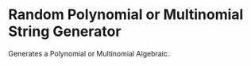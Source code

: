 # Random Polynomial or Multinomial String Generator
Generates a Polynomial or Multinomial Algebraic.